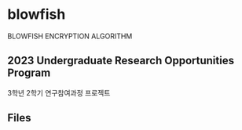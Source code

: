 # blowfish
BLOWFISH ENCRYPTION ALGORITHM

## 2023 Undergraduate Research Opportunities Program
3학년 2학기 연구참여과정 프로젝트

## Files
